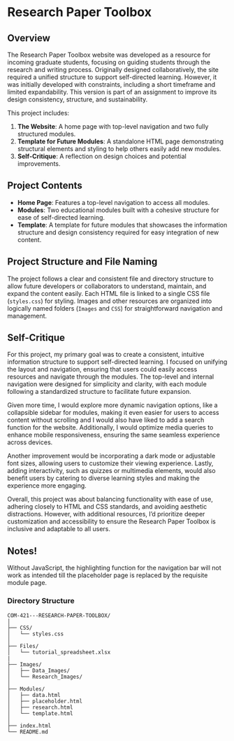 # Research Paper Toolbox

## Overview

The Research Paper Toolbox website was developed as a resource for incoming graduate students, focusing on guiding students through the research and writing process. Originally designed collaboratively, the site required a unified structure to support self-directed learning. However, it was initially developed with constraints, including a short timeframe and limited expandability. This version is part of an assignment to improve its design consistency, structure, and sustainability.

This project includes:
1. **The Website**: A home page with top-level navigation and two fully structured modules.
2. **Template for Future Modules**: A standalone HTML page demonstrating structural elements and styling to help others easily add new modules.
3. **Self-Critique**: A reflection on design choices and potential improvements.

## Project Contents

- **Home Page**: Features a top-level navigation to access all modules.
- **Modules**: Two educational modules built with a cohesive structure for ease of self-directed learning.
- **Template**: A template for future modules that showcases the information structure and design consistency required for easy integration of new content.

## Project Structure and File Naming

The project follows a clear and consistent file and directory structure to allow future developers or collaborators to understand, maintain, and expand the content easily. Each HTML file is linked to a single CSS file (`styles.css`) for styling. Images and other resources are organized into logically named folders (`Images` and `CSS`) for straightforward navigation and management.

## Self-Critique

For this project, my primary goal was to create a consistent, intuitive information structure to support self-directed learning. I focused on unifying the layout and navigation, ensuring that users could easily access resources and navigate through the modules. The top-level and internal navigation were designed for simplicity and clarity, with each module following a standardized structure to facilitate future expansion.

Given more time, I would explore more dynamic navigation options, like a collapsible sidebar for modules, making it even easier for users to access content without scrolling and I would also have liked to add a search function for the website. Additionally, I would optimize media queries to enhance mobile responsiveness, ensuring the same seamless experience across devices. 

Another improvement would be incorporating a dark mode or adjustable font sizes, allowing users to customize their viewing experience. Lastly, adding interactivity, such as quizzes or multimedia elements, would also benefit users by catering to diverse learning styles and making the experience more engaging. 

Overall, this project was about balancing functionality with ease of use, adhering closely to HTML and CSS standards, and avoiding aesthetic distractions. However, with additional resources, I’d prioritize deeper customization and accessibility to ensure the Research Paper Toolbox is inclusive and adaptable to all users.

## Notes!

Without JavaScript, the highlighting function for the navigation bar will not work as intended till the placeholder page is replaced by the requisite module page.

### Directory Structure
```plaintext
COM-421---RESEARCH-PAPER-TOOLBOX/
│
├── CSS/
│   └── styles.css
│
├── Files/
│   └── tutorial_spreadsheet.xlsx
|
├── Images/
│   ├── Data_Images/
│   └── Research_Images/
│
├── Modules/
│   ├── data.html
│   ├── placeholder.html
│   ├── research.html
│   └── template.html
│
├── index.html
└── README.md
